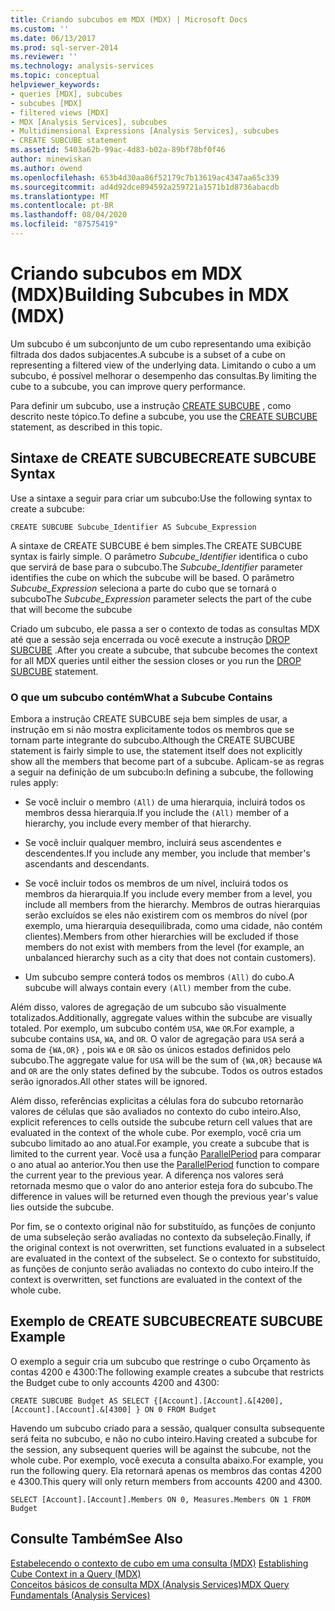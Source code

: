```yaml
---
title: Criando subcubos em MDX (MDX) | Microsoft Docs
ms.custom: ''
ms.date: 06/13/2017
ms.prod: sql-server-2014
ms.reviewer: ''
ms.technology: analysis-services
ms.topic: conceptual
helpviewer_keywords:
- queries [MDX], subcubes
- subcubes [MDX]
- filtered views [MDX]
- MDX [Analysis Services], subcubes
- Multidimensional Expressions [Analysis Services], subcubes
- CREATE SUBCUBE statement
ms.assetid: 5403a62b-99ac-4d83-b02a-89bf78bf0f46
author: minewiskan
ms.author: owend
ms.openlocfilehash: 653b4d30aa86f52179c7b13619ac4347aa65c339
ms.sourcegitcommit: ad4d92dce894592a259721a1571b1d8736abacdb
ms.translationtype: MT
ms.contentlocale: pt-BR
ms.lasthandoff: 08/04/2020
ms.locfileid: "87575419"
---
```

# <a name="building-subcubes-in-mdx-mdx"></a><span data-ttu-id="423c0-102">Criando subcubos em MDX (MDX)</span><span class="sxs-lookup"><span data-stu-id="423c0-102">Building Subcubes in MDX (MDX)</span></span>
  <span data-ttu-id="423c0-103">Um subcubo é um subconjunto de um cubo representando uma exibição filtrada dos dados subjacentes.</span><span class="sxs-lookup"><span data-stu-id="423c0-103">A subcube is a subset of a cube on representing a filtered view of the underlying data.</span></span> <span data-ttu-id="423c0-104">Limitando o cubo a um subcubo, é possível melhorar o desempenho das consultas.</span><span class="sxs-lookup"><span data-stu-id="423c0-104">By limiting the cube to a subcube, you can improve query performance.</span></span>  
  
 <span data-ttu-id="423c0-105">Para definir um subcubo, use a instrução [CREATE SUBCUBE](/sql/mdx/mdx-data-definition-create-subcube) , como descrito neste tópico.</span><span class="sxs-lookup"><span data-stu-id="423c0-105">To define a subcube, you use the [CREATE SUBCUBE](/sql/mdx/mdx-data-definition-create-subcube) statement, as described in this topic.</span></span>  
  
## <a name="create-subcube-syntax"></a><span data-ttu-id="423c0-106">Sintaxe de CREATE SUBCUBE</span><span class="sxs-lookup"><span data-stu-id="423c0-106">CREATE SUBCUBE Syntax</span></span>  
 <span data-ttu-id="423c0-107">Use a sintaxe a seguir para criar um subcubo:</span><span class="sxs-lookup"><span data-stu-id="423c0-107">Use the following syntax to create a subcube:</span></span>  
  
```  
CREATE SUBCUBE Subcube_Identifier AS Subcube_Expression  
```  
  
 <span data-ttu-id="423c0-108">A sintaxe de CREATE SUBCUBE é bem simples.</span><span class="sxs-lookup"><span data-stu-id="423c0-108">The CREATE SUBCUBE syntax is fairly simple.</span></span> <span data-ttu-id="423c0-109">O parâmetro *Subcube_Identifier* identifica o cubo que servirá de base para o subcubo.</span><span class="sxs-lookup"><span data-stu-id="423c0-109">The *Subcube_Identifier* parameter identifies the cube on which the subcube will be based.</span></span> <span data-ttu-id="423c0-110">O parâmetro *Subcube_Expression* seleciona a parte do cubo que se tornará o subcubo</span><span class="sxs-lookup"><span data-stu-id="423c0-110">The *Subcube_Expression* parameter selects the part of the cube that will become the subcube</span></span>  
  
 <span data-ttu-id="423c0-111">Criado um subcubo, ele passa a ser o contexto de todas as consultas MDX até que a sessão seja encerrada ou você execute a instrução [DROP SUBCUBE](/sql/mdx/mdx-data-definition-drop-subcube) .</span><span class="sxs-lookup"><span data-stu-id="423c0-111">After you create a subcube, that subcube becomes the context for all MDX queries until either the session closes or you run the [DROP SUBCUBE](/sql/mdx/mdx-data-definition-drop-subcube) statement.</span></span>  
  
### <a name="what-a-subcube-contains"></a><span data-ttu-id="423c0-112">O que um subcubo contém</span><span class="sxs-lookup"><span data-stu-id="423c0-112">What a Subcube Contains</span></span>  
 <span data-ttu-id="423c0-113">Embora a instrução CREATE SUBCUBE seja bem simples de usar, a instrução em si não mostra explicitamente todos os membros que se tornam parte integrante do subcubo.</span><span class="sxs-lookup"><span data-stu-id="423c0-113">Although the CREATE SUBCUBE statement is fairly simple to use, the statement itself does not explicitly show all the members that become part of a subcube.</span></span> <span data-ttu-id="423c0-114">Aplicam-se as regras a seguir na definição de um subcubo:</span><span class="sxs-lookup"><span data-stu-id="423c0-114">In defining a subcube, the following rules apply:</span></span>  
  
-   <span data-ttu-id="423c0-115">Se você incluir o membro `(All)` de uma hierarquia, incluirá todos os membros dessa hierarquia.</span><span class="sxs-lookup"><span data-stu-id="423c0-115">If you include the `(All)` member of a hierarchy, you include every member of that hierarchy.</span></span>  
  
-   <span data-ttu-id="423c0-116">Se você incluir qualquer membro, incluirá seus ascendentes e descendentes.</span><span class="sxs-lookup"><span data-stu-id="423c0-116">If you include any member, you include that member's ascendants and descendants.</span></span>  
  
-   <span data-ttu-id="423c0-117">Se você incluir todos os membros de um nível, incluirá todos os membros da hierarquia.</span><span class="sxs-lookup"><span data-stu-id="423c0-117">If you include every member from a level, you include all members from the hierarchy.</span></span> <span data-ttu-id="423c0-118">Membros de outras hierarquias serão excluídos se eles não existirem com os membros do nível (por exemplo, uma hierarquia desequilibrada, como uma cidade, não contém clientes).</span><span class="sxs-lookup"><span data-stu-id="423c0-118">Members from other hierarchies will be excluded if those members do not exist with members from the level (for example, an unbalanced hierarchy such as a city that does not contain customers).</span></span>  
  
-   <span data-ttu-id="423c0-119">Um subcubo sempre conterá todos os membros `(All)` do cubo.</span><span class="sxs-lookup"><span data-stu-id="423c0-119">A subcube will always contain every `(All)` member from the cube.</span></span>  
  
 <span data-ttu-id="423c0-120">Além disso, valores de agregação de um subcubo são visualmente totalizados.</span><span class="sxs-lookup"><span data-stu-id="423c0-120">Additionally, aggregate values within the subcube are visually totaled.</span></span> <span data-ttu-id="423c0-121">Por exemplo, um subcubo contém `USA`, `WA`e `OR`.</span><span class="sxs-lookup"><span data-stu-id="423c0-121">For example, a subcube contains `USA`, `WA`, and `OR`.</span></span> <span data-ttu-id="423c0-122">O valor de agregação para `USA` será a soma de `{WA,OR}` , pois `WA` e `OR` são os únicos estados definidos pelo subcubo.</span><span class="sxs-lookup"><span data-stu-id="423c0-122">The aggregate value for `USA` will be the sum of `{WA,OR}` because `WA` and `OR` are the only states defined by the subcube.</span></span> <span data-ttu-id="423c0-123">Todos os outros estados serão ignorados.</span><span class="sxs-lookup"><span data-stu-id="423c0-123">All other states will be ignored.</span></span>  
  
 <span data-ttu-id="423c0-124">Além disso, referências explicitas a células fora do subcubo retornarão valores de células que são avaliados no contexto do cubo inteiro.</span><span class="sxs-lookup"><span data-stu-id="423c0-124">Also, explicit references to cells outside the subcube return cell values that are evaluated in the context of the whole cube.</span></span> <span data-ttu-id="423c0-125">Por exemplo, você cria um subcubo limitado ao ano atual.</span><span class="sxs-lookup"><span data-stu-id="423c0-125">For example, you create a subcube that is limited to the current year.</span></span> <span data-ttu-id="423c0-126">Você usa a função [ParallelPeriod](/sql/mdx/parallelperiod-mdx) para comparar o ano atual ao anterior.</span><span class="sxs-lookup"><span data-stu-id="423c0-126">You then use the [ParallelPeriod](/sql/mdx/parallelperiod-mdx) function to compare the current year to the previous year.</span></span> <span data-ttu-id="423c0-127">A diferença nos valores será retornada mesmo que o valor do ano anterior esteja fora do subcubo.</span><span class="sxs-lookup"><span data-stu-id="423c0-127">The difference in values will be returned even though the previous year's value lies outside the subcube.</span></span>  
  
 <span data-ttu-id="423c0-128">Por fim, se o contexto original não for substituído, as funções de conjunto de uma subseleção serão avaliadas no contexto da subseleção.</span><span class="sxs-lookup"><span data-stu-id="423c0-128">Finally, if the original context is not overwritten, set functions evaluated in a subselect are evaluated in the context of the subselect.</span></span> <span data-ttu-id="423c0-129">Se o contexto for substituído, as funções de conjunto serão avaliadas no contexto do cubo inteiro.</span><span class="sxs-lookup"><span data-stu-id="423c0-129">If the context is overwritten, set functions are evaluated in the context of the whole cube.</span></span>  
  
## <a name="create-subcube-example"></a><span data-ttu-id="423c0-130">Exemplo de CREATE SUBCUBE</span><span class="sxs-lookup"><span data-stu-id="423c0-130">CREATE SUBCUBE Example</span></span>  
 <span data-ttu-id="423c0-131">O exemplo a seguir cria um subcubo que restringe o cubo Orçamento às contas 4200 e 4300:</span><span class="sxs-lookup"><span data-stu-id="423c0-131">The following example creates a subcube that restricts the Budget cube to only accounts 4200 and 4300:</span></span>  
  
 `CREATE SUBCUBE Budget AS SELECT {[Account].[Account].&[4200], [Account].[Account].&[4300] } ON 0 FROM Budget`  
  
 <span data-ttu-id="423c0-132">Havendo um subcubo criado para a sessão, qualquer consulta subsequente será feita no subcubo, e não no cubo inteiro.</span><span class="sxs-lookup"><span data-stu-id="423c0-132">Having created a subcube for the session, any subsequent queries will be against the subcube, not the whole cube.</span></span> <span data-ttu-id="423c0-133">Por exemplo, você executa a consulta abaixo.</span><span class="sxs-lookup"><span data-stu-id="423c0-133">For example, you run the following query.</span></span> <span data-ttu-id="423c0-134">Ela retornará apenas os membros das contas 4200 e 4300.</span><span class="sxs-lookup"><span data-stu-id="423c0-134">This query will only return members from accounts 4200 and 4300.</span></span>  
  
 `SELECT [Account].[Account].Members ON 0, Measures.Members ON 1 FROM Budget`  
  
## <a name="see-also"></a><span data-ttu-id="423c0-135">Consulte Também</span><span class="sxs-lookup"><span data-stu-id="423c0-135">See Also</span></span>  
 <span data-ttu-id="423c0-136">[Estabelecendo o contexto de cubo em uma consulta &#40;MDX&#41;](establishing-cube-context-in-a-query-mdx.md) </span><span class="sxs-lookup"><span data-stu-id="423c0-136">[Establishing Cube Context in a Query &#40;MDX&#41;](establishing-cube-context-in-a-query-mdx.md) </span></span>  
 [<span data-ttu-id="423c0-137">Conceitos básicos de consulta MDX &#40;Analysis Services&#41;</span><span class="sxs-lookup"><span data-stu-id="423c0-137">MDX Query Fundamentals &#40;Analysis Services&#41;</span></span>](mdx-query-fundamentals-analysis-services.md)  
  
  
